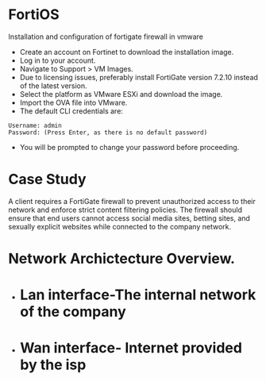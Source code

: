 # FortiOS
Installation and configuration of fortigate firewall in vmware 

* Create an account on Fortinet to download the installation image.
* Log in to your account.
* Navigate to Support > VM Images.
* Due to licensing issues, preferably install FortiGate version 7.2.10 instead of the latest version.
* Select the platform as VMware ESXi and download the image.
* Import the OVA file into VMware.
* The default CLI credentials are:
````
Username: admin
Password: (Press Enter, as there is no default password)
``````
* You will be prompted to change your password before proceeding.
  
# Case Study 
A client requires a FortiGate firewall to prevent unauthorized access to their network and enforce strict content filtering policies. The firewall should ensure that end users cannot access social media sites, betting sites, and sexually explicit websites while connected to the company network.

# Network Archictecture Overview.
* # Lan interface-The internal network of the company
* # Wan interface- Internet provided by the isp

